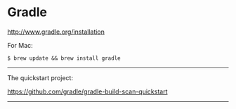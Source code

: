 # Gradle

http://www.gradle.org/installation

For Mac:

    $ brew update && brew install gradle

---

The quickstart project:

https://github.com/gradle/gradle-build-scan-quickstart

---
